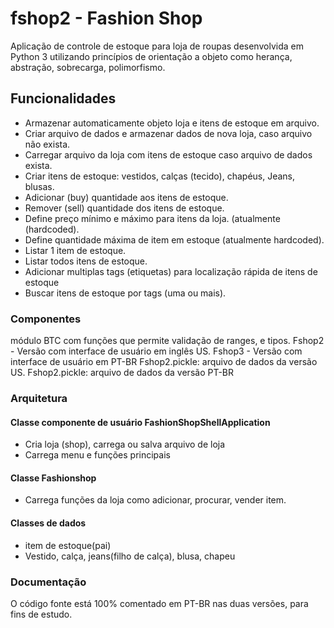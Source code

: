 # fshop2 - Fashion Shop

Aplicação de controle de estoque para loja de roupas desenvolvida em Python 3 utilizando princípios de orientação a objeto
como herança, abstração, sobrecarga, polimorfismo.

## Funcionalidades

- Armazenar automaticamente objeto loja e itens de estoque em arquivo.
- Criar arquivo de dados e armazenar dados de nova loja, caso arquivo não exista.
- Carregar arquivo da loja com itens de estoque caso arquivo de dados exista.
- Criar itens de estoque: vestidos, calças (tecido), chapéus, Jeans, blusas.
- Adicionar (buy) quantidade aos itens de estoque. 
- Remover (sell) quantidade dos itens de estoque. 
- Define preço mínimo e máximo para itens da loja.  (atualmente (hardcoded).
- Define quantidade máxima de item em estoque (atualmente hardcoded).
- Listar 1 item de estoque.
- Listar todos itens de estoque.
- Adicionar multiplas tags (etiquetas) para localização rápida de itens de estoque
- Buscar itens de estoque por tags (uma ou mais).

### Componentes

módulo BTC com funções que permite validação de ranges, e tipos.
Fshop2 - Versão com interface de usuário em inglês US.
Fshop3 - Versão com interface de usuário em PT-BR
Fshop2.pickle: arquivo de dados da versão US.
Fshop2.pickle: arquivo de dados da versão PT-BR

### Arquitetura

#### Classe componente de usuário FashionShopShellApplication

- Cria loja (shop), carrega ou salva arquivo de loja
- Carrega menu e funções principais

#### Classe Fashionshop

- Carrega funções da loja como adicionar, procurar, vender item.

#### Classes de dados

- item de estoque(pai)
- Vestido, calça, jeans(filho de calça), blusa, chapeu

### Documentação

O código fonte está 100% comentado em PT-BR nas duas versões, para fins de estudo.